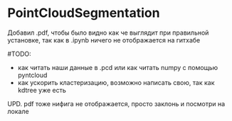# PointCloudSegmentation

Добавил .pdf, чтобы было видно как че выглядит при правильной установке, так как в .ipynb ничего не отображается на гитхабе

#TODO:
- как читать наши данные в .pcd или как читать numpy с помощью pyntcloud
- как ускорить кластеризацию, возможно написать свою, так как kdtree уже есть

UPD. pdf тоже нифига не отображается, просто заклонь и посмотри на локале

